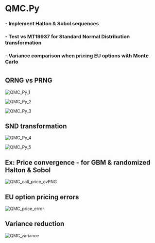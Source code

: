 # QMC.Py

### - Implement Halton & Sobol sequences
### - Test vs MT19937 for Standard Normal Distribution transformation
### - Variance comparison when pricing EU options with Monte Carlo


#
##
## QRNG vs PRNG

![QMC_Py_1](https://user-images.githubusercontent.com/56386159/142758970-95fb43ab-5ba7-4b91-ab8f-89df73aab7b2.PNG)

![QMC_Py_2](https://user-images.githubusercontent.com/56386159/142759170-9fee72c4-1a6e-43fa-9e83-74a0bfa844e3.PNG)

![QMC_Py_3](https://user-images.githubusercontent.com/56386159/142759019-11f9bede-980f-41ef-9a8c-ab431263a276.PNG)


##
## SND transformation

![QMC_Py_4](https://user-images.githubusercontent.com/56386159/142758925-ce36c7a1-e6f6-4948-89c6-7b1569774a85.PNG)

![QMC_Py_5](https://user-images.githubusercontent.com/56386159/145717275-4e77dae3-6d4b-4327-b471-5050cf7074d1.PNG)


##
## Ex: Price convergence - for GBM & randomized Halton & Sobol

![QMC_call_price_cvPNG](https://user-images.githubusercontent.com/56386159/149315082-a45df585-cd3a-438f-9e2d-5f3ab8990a76.PNG)


##
## EU option pricing errors

![QMC_price_error](https://user-images.githubusercontent.com/56386159/149315440-af45065f-22da-4b70-a2dc-f3c7caffb48c.PNG)


##
## Variance reduction

![QMC_variance](https://user-images.githubusercontent.com/56386159/149319812-92474670-2765-4e6c-978d-45336f89c329.PNG)

##

